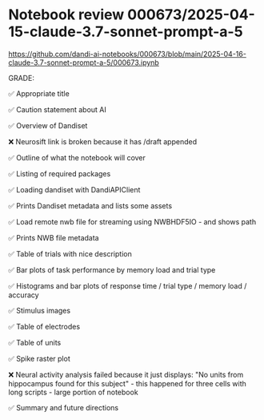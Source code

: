 # Notebook review 000673/2025-04-15-claude-3.7-sonnet-prompt-a-5

https://github.com/dandi-ai-notebooks/000673/blob/main/2025-04-16-claude-3.7-sonnet-prompt-a-5/000673.ipynb

GRADE:

✅ Appropriate title

✅ Caution statement about AI

✅ Overview of Dandiset

❌ Neurosift link is broken because it has /draft appended

✅ Outline of what the notebook will cover

✅ Listing of required packages

✅ Loading dandiset with DandiAPIClient

✅ Prints Dandiset metadata and lists some assets

✅ Load remote nwb file for streaming using NWBHDF5IO - and shows path

✅ Prints NWB file metadata

✅ Table of trials with nice description

✅ Bar plots of task performance by memory load and trial type

✅ Histograms and bar plots of response time / trial type / memory load / accuracy

✅ Stimulus images

✅ Table of electrodes

✅ Table of units

✅ Spike raster plot

❌ Neural activity analysis failed because it just displays: "No units from hippocampus found for this subject" - this happened for three cells with long scripts - large portion of notebook

✅ Summary and future directions
